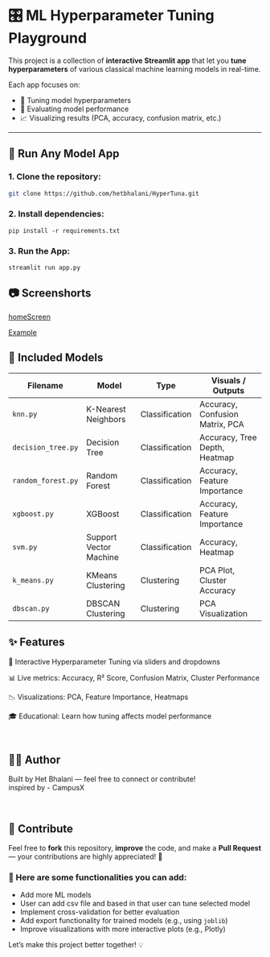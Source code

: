 # 🎛️ ML Hyperparameter Tuning Playground

This project is a collection of **interactive Streamlit app** that let you **tune hyperparameters** of various classical machine learning models in real-time.


Each app focuses on:
- 🎯 Tuning model hyperparameters
- 🧪 Evaluating model performance
- 📈 Visualizing results (PCA, accuracy, confusion matrix, etc.)

---

## 🚀 Run Any Model App

### 1. Clone the repository:
```bash
git clone https://github.com/hetbhalani/HyperTuna.git
```

### 2. Install dependencies:
```
pip install -r requirements.txt
```

### 3. Run the App:
```
streamlit run app.py
```

## 📷 Screenshorts

[homeScreen](https://github.com/hetbhalani/HyperTuna/imgs/home.png)

[Example](https://github.com/hetbhalani/HyperTuna/imgs/ex.png)

## 🧠 Included Models

| Filename           | Model                  | Type           | Visuals / Outputs               |
|--------------------|------------------------|----------------|---------------------------------|
| `knn.py`           | K-Nearest Neighbors    | Classification | Accuracy, Confusion Matrix, PCA |
| `decision_tree.py` | Decision Tree          | Classification | Accuracy, Tree Depth, Heatmap   |
| `random_forest.py` | Random Forest          | Classification | Accuracy, Feature Importance    |
| `xgboost.py`       | XGBoost                | Classification | Accuracy, Feature Importance    |
| `svm.py`           | Support Vector Machine | Classification | Accuracy, Heatmap               |
| `k_means.py`       | KMeans Clustering      | Clustering     | PCA Plot, Cluster Accuracy      |
| `dbscan.py`        | DBSCAN Clustering      | Clustering     | PCA Visualization               |

## ✨ Features
🔧 Interactive Hyperparameter Tuning via sliders and dropdowns

📊 Live metrics: Accuracy, R² Score, Confusion Matrix, Cluster Performance

📉 Visualizations: PCA, Feature Importance, Heatmaps

🎓 Educational: Learn how tuning affects model performance

<br>

## 👨‍💻 Author
Built by Het Bhalani — feel free to connect or contribute!<br>
inspired by - CampusX

<br>

## 🤝 Contribute

Feel free to **fork** this repository, **improve** the code, and make a **Pull Request** — your contributions are highly appreciated! 🚀

### 🔧 Here are some functionalities you can add:
- Add more ML models
- User can add csv file and based in that user can tune selected model
- Implement cross-validation for better evaluation
- Add export functionality for trained models (e.g., using `joblib`)
- Improve visualizations with more interactive plots (e.g., Plotly)

Let’s make this project better together! 💡
